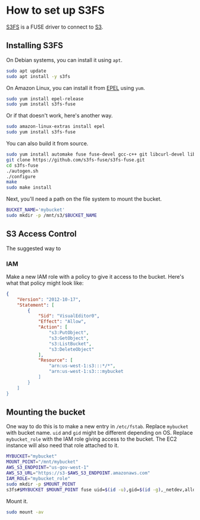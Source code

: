 # How to set up S3FS

[S3FS](https://github.com/s3fs-fuse/s3fs-fuse) is a FUSE driver to connect to [S3](https://aws.amazon.com/s3/).

## Installing S3FS

On Debian systems, you can install it using `apt`.

```sh
sudo apt update
sudo apt install -y s3fs
```

On Amazon Linux, you can install it from
[EPEL](https://fedoraproject.org/wiki/EPEL) using `yum`.

```sh
sudo yum install epel-release
sudo yum install s3fs-fuse
```

Or if that doesn't work, here's another way.

```sh
sudo amazon-linux-extras install epel
sudo yum install s3fs-fuse
```

You can also build it from source.

```sh
sudo yum install automake fuse fuse-devel gcc-c++ git libcurl-devel libxml2-devel make openssl-devel -y
git clone https://github.com/s3fs-fuse/s3fs-fuse.git
cd s3fs-fuse
./autogen.sh
./configure
make
sudo make install
```

Next, you'll need a path on the file system to mount the bucket.

```sh
BUCKET_NAME='mybucket'
sudo mkdir -p /mnt/s3/$BUCKET_NAME
```

## S3 Access Control

The suggested way to

### IAM

Make a new IAM role with a policy to give it access to the bucket. Here's what that policy might look like:

```json
{
    "Version": "2012-10-17",
    "Statement": [
        {
            "Sid": "VisualEditor0",
            "Effect": "Allow",
            "Action": [
                "s3:PutObject",
                "s3:GetObject",
                "s3:ListBucket",
                "s3:DeleteObject"
            ],
            "Resource": [
                "arn:us-west-1:s3:::*/*",
                "arn:us-west-1:s3:::mybucket
            ]
        }
    ]
}
```

## Mounting the bucket

One way to do this is to make a new entry in `/etc/fstab`. Replace `mybucket` with bucket name. `uid` and `gid` might be different depending on OS. Replace `mybucket_role` with the IAM role giving access to the bucket. The EC2 instance will also need that role attached to it.

```sh
MYBUCKET="mybucket"
MOUNT_POINT="/mnt/mybucket"
AWS_S3_ENDPOINT="us-gov-west-1"
AWS_S3_URL="https://s3-$AWS_S3_ENDPOINT.amazonaws.com"
IAM_ROLE="mybucket_role"
sudo mkdir -p $MOUNT_POINT
s3fs#$MYBUCKET $MOUNT_POINT fuse uid=$(id -u),gid=$(id -g),_netdev,allow_other,endpoint=$AWS_S3_ENDPOINT,use_cache=/tmp,url=$AWS_S3_URL,iam_role=$IAM_ROLE 0 0
```

Mount it.

```sh
sudo mount -av
```
